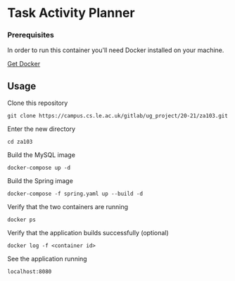 # Task Activity Planner

### Prerequisites
In order to run this container you'll need Docker installed on your machine.

[Get Docker](https://docs.docker.com/get-docker/)

## Usage

Clone this repository
```shell
git clone https://campus.cs.le.ac.uk/gitlab/ug_project/20-21/za103.git
```

Enter the new directory
```shell
cd za103
```

Build the MySQL image
```shell
docker-compose up -d
```

Build the Spring image
```shell
docker-compose -f spring.yaml up --build -d
```

Verify that the two containers are running
```shell
docker ps
```

Verify that the application builds successfully (optional) 
```shell
docker log -f <container id>
```

See the application running
```shell
localhost:8080
```

